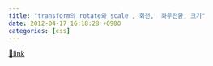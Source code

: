 ```yaml
---
title: "transform의 rotate와 scale , 회전,  좌우전환, 크기"
date: 2012-04-17 16:18:28 +0900
categories: [css]
---
```





[🔗link](http://www.mins01.com/mh/tech/read/766)